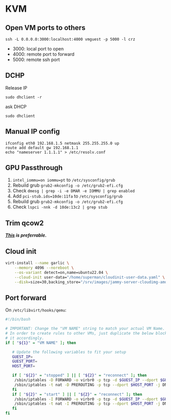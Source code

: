 # KVM



## Open VM ports to others

```
ssh -L 0.0.0.0:3000:localhost:4000 vmguest -p 5000 -l crz
```

* 3000: local port to open
* 4000: remote port to forward
* 5000: remote ssh port

## DCHP 

Release IP

```
sudo dhclient -r
```

ask DHCP

```
sudo dhclient
```

## Manual IP config

```
ifconfig eth0 192.168.1.5 netmask 255.255.255.0 up
route add default gw 192.168.1.1
echo "nameserver 1.1.1.1" > /etc/resolv.conf
```

## GPU Passthrough

1. `intel_iommu=on iommu=pt` to `/etc/sysconfig/grub`
2. Rebuild grub `grub2-mkconfig -o /etc/grub2-efi.cfg`
3. Check `dmesg | grep -i -e DMAR -e IOMMU | grep enabled`
4. Add `pci-stub.ids=10de:11fa` to `/etc/sysconfig/grub`
4. Rebuild grub `grub2-mkconfig -o /etc/grub2-efi.cfg`
5. Check `lspci -nnk -d 10de:13c2 | grep stub`

## Trim qcow2

***[This](https://pve.proxmox.com/wiki/Shrink_Qcow2_Disk_Files) is preferrable.***


## Cloud init

```bash
virt-install --name garlic \
	--memory 4096 --noreboot \
	--os-variant detect=on,name=ubuntu22.04 \
	--cloud-init user-data="/home/superman/cloudinit-user-data.yaml" \
	--disk=size=30,backing_store="/srv/images/jammy-server-cloudimg-amd64-disk-kvm.img"
```

## Port forward

On `/etc/libvirt/hooks/qemu`:

```bash
#!/bin/bash

# IMPORTANT: Change the "VM NAME" string to match your actual VM Name.
# In order to create rules to other VMs, just duplicate the below block and configure
# it accordingly.
if [ "${1}" = "VM NAME" ]; then

   # Update the following variables to fit your setup
   GUEST_IP=
   GUEST_PORT=
   HOST_PORT=

   if [ "${2}" = "stopped" ] || [ "${2}" = "reconnect" ]; then
    /sbin/iptables -D FORWARD -o virbr0 -p tcp -d $GUEST_IP --dport $GUEST_PORT -j ACCEPT
    /sbin/iptables -t nat -D PREROUTING -p tcp --dport $HOST_PORT -j DNAT --to $GUEST_IP:$GUEST_PORT
   fi
   if [ "${2}" = "start" ] || [ "${2}" = "reconnect" ]; then
    /sbin/iptables -I FORWARD -o virbr0 -p tcp -d $GUEST_IP --dport $GUEST_PORT -j ACCEPT
    /sbin/iptables -t nat -I PREROUTING -p tcp --dport $HOST_PORT -j DNAT --to $GUEST_IP:$GUEST_PORT
   fi
fi
```
